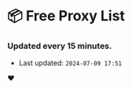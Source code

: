 # :package: Free Proxy List
### Updated every 15 minutes.

- Last updated: `2024-07-09 17:51`

:heart:
